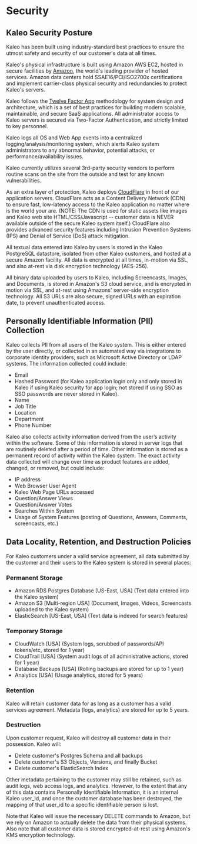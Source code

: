 # Security

## Kaleo Security Posture

Kaleo has been built using industry-standard best practices to ensure the utmost safety and security of our customer's data at all times.

Kaleo's physical infrastructure is built using Amazon AWS EC2, hosted in secure facilities by [Amazon](https://aws.amazon.com/compliance/), the world's leading provider of hosted services. Amazon data centers hold SSAE16/PCI/ISO2700x certifications and implement carrier-class physical security and redundancies to protect Kaleo's servers.

Kaleo follows the [Twelve Factor App](http://12factor.net/) methodology for system design and architecture, which is a set of best practices for building modern scalable, maintainable, and secure SaaS applications. All administrator access to Kaleo servers is secured via Two-Factor Authentication, and strictly limited to key personnel.

Kaleo logs all OS and Web App events into a centralized logging/analysis/monitoring system, which alerts Kaleo system administrators to any abnormal behavior, potential attacks, or performance/availability issues.

Kaleo currently utilizes several 3rd-party security vendors to perform routine scans on the site from the outside and test for any known vulnerabilities.

As an extra layer of protection, Kaleo deploys [CloudFlare](http://www.cloudflare.com) in front of our application servers. CloudFlare acts as a Content Delivery Network (CDN) to ensure fast, low-latency access to the Kaleo application no matter where is the world your are.  (NOTE: The CDN is used for static assets like images and Kaleo web site HTML/CSS/Javascript -- customer data is NEVER available outside of the secure Kaleo system itself.)  CloudFlare also provides advanced security features including Intrusion Prevention Systems (IPS) and Denial of Service (DoS) attack mitigation.

All textual data entered into Kaleo by users is stored in the Kaleo PostgreSQL datastore, isolated from other Kaleo customers, and hosted at a secure Amazon facility. All data is encrypted at all times, in-motion via SSL, and also at-rest via disk encryption technology (AES-256).

All binary data uploaded by users to Kaleo, including Screencasts, Images, and Documents, is stored in Amazon's S3 cloud service, and is encrypted in motion via SSL, and at-rest using Amazons' server-side encryption technology.  All S3 URLs are also secure, signed URLs with an expiration date, to prevent unauthenticated access.

## Personally Identifiable Information (PII) Collection

Kaleo collects PII from all users of the Kaleo system.  This is either entered by the  user directly, or collected in an automated way via integrations to corporate identity providers, such as Microsoft Active Directory or LDAP systems.  The information collected could include:

- Email
- Hashed Password (for Kaleo application login only and only stored in Kaleo if using Kaleo security for app login; not stored if using SSO as SSO passwords are never stored in Kaleo).
- Name
- Job Title
- Location
- Department
- Phone Number

Kaleo also collects activity information derived from the user’s activity within the software. Some of this information is stored in server logs that are routinely deleted after a period of time. Other information is stored as a permanent record of activity within the Kaleo system. The exact activity data collected will change over time as product features are added, changed, or removed, but could include:

- IP address
- Web Browser User Agent
- Kaleo Web Page URLs accessed
- Question/Answer Views
- Question/Answer Votes
- Searches Within System
- Usage of System Features (posting of Questions, Answers, Comments, screencasts, etc.)

## Data Locality, Retention, and Destruction Policies

For Kaleo customers under a valid service agreement, all data submitted by the customer and their users to the Kaleo system is stored in several places:

### Permanent Storage

- Amazon RDS Postgres Database [US-East, USA] (Text data entered into the Kaleo system)
- Amazon S3 [Multi-region USA] (Document, Images, Videos, Screencasts uploaded to the Kaleo system)
- ElasticSearch [US-East, USA] (Text data is indexed for search features)

### Temporary Storage

- CloudWatch [USA] (System logs, scrubbed of passwords/API tokens/etc, stored for 1 year)
- CloudTrail [USA] (System audit logs of all administrative actions, stored for 1 year)
- Database Backups [USA] (Rolling backups are stored for up to 1 year)
- Analytics [USA] (Usage analytics, stored for 5 years)

### Retention

Kaleo will retain customer data for as long as a customer has a valid services agreement. Metadata (logs, analytics) are stored for up to 5 years.

### Destruction

Upon customer request, Kaleo will destroy all customer data in their possession. Kaleo will:

- Delete customer's Postgres Schema and all backups
- Delete customer's S3 Objects, Versions, and finally Bucket
- Delete customer's ElasticSearch Index

Other metadata pertaining to the customer may still be retained, such as audit logs, web access logs, and analytics. However, to the extent that any of this data contains Personally Identifiable Information, it is an internal Kaleo user_id, and once the customer database has been destroyed, the mapping of that user_id to a specific identifiable person is lost.

Note that Kaleo will issue the necessary DELETE commands to Amazon, but we rely on Amazon to actually delete the data from their physical systems. Also note that all customer data is stored encrypted-at-rest using Amazon's KMS encryption technology.
